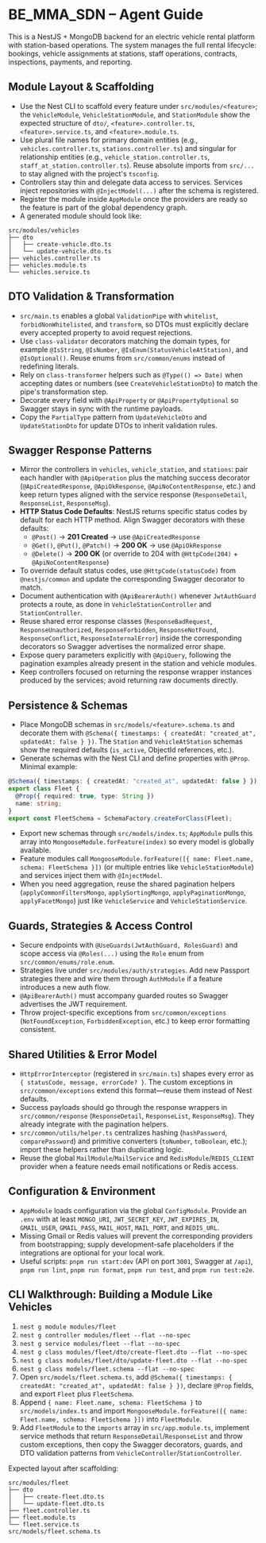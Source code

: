 # BE_MMA_SDN – Agent Guide

This is a NestJS + MongoDB backend for an electric vehicle rental platform with station-based operations. The system manages the full rental lifecycle: bookings, vehicle assignments at stations, staff operations, contracts, inspections, payments, and reporting.

## Module Layout & Scaffolding
- Use the Nest CLI to scaffold every feature under `src/modules/<feature>`; the `VehicleModule`, `VehicleStationModule`, and `StationModule` show the expected structure of `dto/`, `<feature>.controller.ts`, `<feature>.service.ts`, and `<feature>.module.ts`.
- Use plural file names for primary domain entities (e.g., `vehicles.controller.ts`, `stations.controller.ts`) and singular for relationship entities (e.g., `vehicle_station.controller.ts`, `staff_at_station.controller.ts`). Reuse absolute imports from `src/...` to stay aligned with the project's `tsconfig`.
- Controllers stay thin and delegate data access to services. Services inject repositories with `@InjectModel(...)` after the schema is registered.
- Register the module inside `AppModule` once the providers are ready so the feature is part of the global dependency graph.
- A generated module should look like:
```text
src/modules/vehicles
├── dto
│   ├── create-vehicle.dto.ts
│   └── update-vehicle.dto.ts
├── vehicles.controller.ts
├── vehicles.module.ts
└── vehicles.service.ts
```

## DTO Validation & Transformation
- `src/main.ts` enables a global `ValidationPipe` with `whitelist`, `forbidNonWhitelisted`, and `transform`, so DTOs must explicitly declare every accepted property to avoid request rejections.
- Use `class-validator` decorators matching the domain types, for example `@IsString`, `@IsNumber`, `@IsEnum(StatusVehicleAtStation)`, and `@IsOptional()`. Reuse enums from `src/common/enums` instead of redefining literals.
- Rely on `class-transformer` helpers such as `@Type(() => Date)` when accepting dates or numbers (see `CreateVehicleStationDto`) to match the pipe's transformation step.
- Decorate every field with `@ApiProperty` or `@ApiPropertyOptional` so Swagger stays in sync with the runtime payloads.
- Copy the `PartialType` pattern from `UpdateVehicleDto` and `UpdateStationDto` for update DTOs to inherit validation rules.

## Swagger Response Patterns
- Mirror the controllers in `vehicles`, `vehicle_station`, and `stations`: pair each handler with `@ApiOperation` plus the matching success decorator (`@ApiCreatedResponse`, `@ApiOkResponse`, `@ApiNoContentResponse`, etc.) and keep return types aligned with the service response (`ResponseDetail`, `ResponseList`, `ResponseMsg`).
- **HTTP Status Code Defaults**: NestJS returns specific status codes by default for each HTTP method. Align Swagger decorators with these defaults:
  - `@Post()` → **201 Created** → use `@ApiCreatedResponse`
  - `@Get()`, `@Put()`, `@Patch()` → **200 OK** → use `@ApiOkResponse`
  - `@Delete()` → **200 OK** (or override to 204 with `@HttpCode(204)` + `@ApiNoContentResponse`)
- To override default status codes, use `@HttpCode(statusCode)` from `@nestjs/common` and update the corresponding Swagger decorator to match.
- Document authentication with `@ApiBearerAuth()` whenever `JwtAuthGuard` protects a route, as done in `VehicleStationController` and `StationController`.
- Reuse shared error response classes (`ResponseBadRequest`, `ResponseUnauthorized`, `ResponseForbidden`, `ResponseNotFound`, `ResponseConflict`, `ResponseInternalError`) inside the corresponding decorators so Swagger advertises the normalized error shape.
- Expose query parameters explicitly with `@ApiQuery`, following the pagination examples already present in the station and vehicle modules.
- Keep controllers focused on returning the response wrapper instances produced by the services; avoid returning raw documents directly.

## Persistence & Schemas
- Place MongoDB schemas in `src/models/<feature>.schema.ts` and decorate them with `@Schema({ timestamps: { createdAt: "created_at", updatedAt: false } })`. The `Station` and `VehicleAtStation` schemas show the required defaults (`is_active`, ObjectId references, etc.).
- Generate schemas with the Nest CLI and define properties with `@Prop`. Minimal example:
```ts
@Schema({ timestamps: { createdAt: "created_at", updatedAt: false } })
export class Fleet {
  @Prop({ required: true, type: String })
  name: string;
}
export const FleetSchema = SchemaFactory.createForClass(Fleet);
```
- Export new schemas through `src/models/index.ts`; `AppModule` pulls this array into `MongooseModule.forFeature(index)` so every model is globally available.
- Feature modules call `MongooseModule.forFeature([{ name: Fleet.name, schema: FleetSchema }])` (or multiple entries like `VehicleStationModule`) and services inject them with `@InjectModel`.
- When you need aggregation, reuse the shared pagination helpers (`applyCommonFiltersMongo`, `applySortingMongo`, `applyPaginationMongo`, `applyFacetMongo`) just like `VehicleService` and `VehicleStationService`.

## Guards, Strategies & Access Control
- Secure endpoints with `@UseGuards(JwtAuthGuard, RolesGuard)` and scope access via `@Roles(...)` using the `Role` enum from `src/common/enums/role.enum`.
- Strategies live under `src/modules/auth/strategies`. Add new Passport strategies there and wire them through `AuthModule` if a feature introduces a new auth flow.
- `@ApiBearerAuth()` must accompany guarded routes so Swagger advertises the JWT requirement.
- Throw project-specific exceptions from `src/common/exceptions` (`NotFoundException`, `ForbiddenException`, etc.) to keep error formatting consistent.

## Shared Utilities & Error Model
- `HttpErrorInterceptor` (registered in `src/main.ts`) shapes every error as `{ statusCode, message, errorCode? }`. The custom exceptions in `src/common/exceptions` extend this format—reuse them instead of Nest defaults.
- Success payloads should go through the response wrappers in `src/common/response` (`ResponseDetail`, `ResponseList`, `ResponseMsg`). They already integrate with the pagination helpers.
- `src/common/utils/helper.ts` centralizes hashing (`hashPassword`, `comparePassword`) and primitive converters (`toNumber`, `toBoolean`, etc.); import these helpers rather than duplicating logic.
- Reuse the global `MailModule`/`MailService` and `RedisModule`/`REDIS_CLIENT` provider when a feature needs email notifications or Redis access.

## Configuration & Environment
- `AppModule` loads configuration via the global `ConfigModule`. Provide an `.env` with at least `MONGO_URI`, `JWT_SECRET_KEY`, `JWT_EXPIRES_IN`, `GMAIL_USER`, `GMAIL_PASS`, `MAIL_HOST`, `MAIL_PORT`, and `REDIS_URL`.
- Missing Gmail or Redis values will prevent the corresponding providers from bootstrapping; supply development-safe placeholders if the integrations are optional for your local work.
- Useful scripts: `pnpm run start:dev` (API on port `3001`, Swagger at `/api`), `pnpm run lint`, `pnpm run format`, `pnpm run test`, and `pnpm run test:e2e`.

## CLI Walkthrough: Building a Module Like Vehicles
1. `nest g module modules/fleet`
2. `nest g controller modules/fleet --flat --no-spec`
3. `nest g service modules/fleet --flat --no-spec`
4. `nest g class modules/fleet/dto/create-fleet.dto --flat --no-spec`
5. `nest g class modules/fleet/dto/update-fleet.dto --flat --no-spec`
6. `nest g class models/fleet.schema --flat --no-spec`
7. Open `src/models/fleet.schema.ts`, add `@Schema({ timestamps: { createdAt: "created_at", updatedAt: false } })`, declare `@Prop` fields, and export `Fleet` plus `FleetSchema`.
8. Append `{ name: Fleet.name, schema: FleetSchema }` to `src/models/index.ts` and import `MongooseModule.forFeature([{ name: Fleet.name, schema: FleetSchema }])` into `FleetModule`.
9. Add `FleetModule` to the `imports` array in `src/app.module.ts`, implement service methods that return `ResponseDetail`/`ResponseList` and throw custom exceptions, then copy the Swagger decorators, guards, and DTO validation patterns from `VehicleController`/`StationController`.

Expected layout after scaffolding:
```text
src/modules/fleet
├── dto
│   ├── create-fleet.dto.ts
│   └── update-fleet.dto.ts
├── fleet.controller.ts
├── fleet.module.ts
└── fleet.service.ts
src/models/fleet.schema.ts
```
